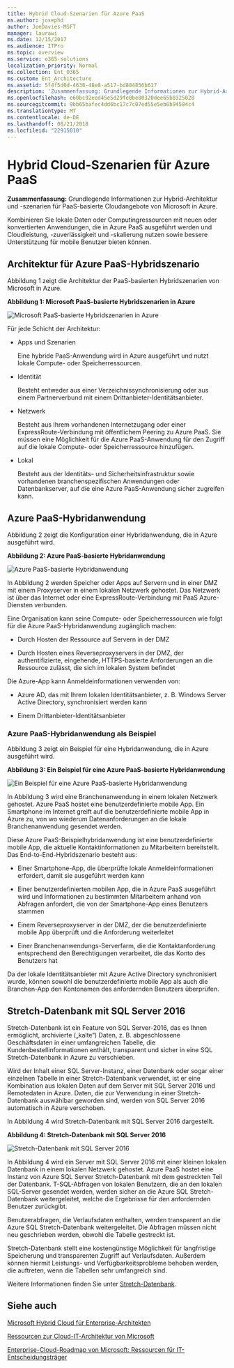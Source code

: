 ```yaml
---
title: Hybrid Cloud-Szenarien für Azure PaaS
ms.author: josephd
author: JoeDavies-MSFT
manager: laurawi
ms.date: 12/15/2017
ms.audience: ITPro
ms.topic: overview
ms.service: o365-solutions
localization_priority: Normal
ms.collection: Ent_O365
ms.custom: Ent_Architecture
ms.assetid: 5f4f5d0d-4638-48e8-a517-bd804856b617
description: 'Zusammenfassung: Grundlegende Informationen zur Hybrid-Architektur und -szenarien für PaaS-basierte Cloudangebote von Microsoft in Azure.'
ms.openlocfilehash: e60bc92eed45e5d29fe0be80320dee65b8325028
ms.sourcegitcommit: 9bb65bafec4dd6bc17c7c07ed55e5eb6b94584c4
ms.translationtype: MT
ms.contentlocale: de-DE
ms.lasthandoff: 08/21/2018
ms.locfileid: "22915010"
---
```

# <a name="hybrid-cloud-scenarios-for-azure-paas"></a>Hybrid Cloud-Szenarien für Azure PaaS

 **Zusammenfassung:** Grundlegende Informationen zur Hybrid-Architektur und -szenarien für PaaS-basierte Cloudangebote von Microsoft in Azure.
  
Kombinieren Sie lokale Daten oder Computingressourcen mit neuen oder konvertierten Anwendungen, die in Azure PaaS ausgeführt werden und Cloudleistung, -zuverlässigkeit und -skalierung nutzen sowie bessere Unterstützung für mobile Benutzer bieten können. 
  
## <a name="azure-paas-hybrid-scenario-architecture"></a>Architektur für Azure PaaS-Hybridszenario

Abbildung 1 zeigt die Architektur der PaaS-basierten Hybridszenarien von Microsoft in Azure.
  
**Abbildung 1: Microsoft PaaS-basierte Hybridszenarien in Azure**

![Microsoft PaaS-basierte Hybridszenarien in Azure](media/Hybrid-Poster/Hybrid-Cloud-Stack-PaaS.png)
  
Für jede Schicht der Architektur:
  
- Apps und Szenarien
    
    Eine hybride PaaS-Anwendung wird in Azure ausgeführt und nutzt lokale Compute- oder Speicherressourcen.
    
- Identität
    
    Besteht entweder aus einer Verzeichnissynchronisierung oder aus einem Partnerverbund mit einem Drittanbieter-Identitätsanbieter.
    
- Netzwerk
    
    Besteht aus Ihrem vorhandenen Internetzugang oder einer ExpressRoute-Verbindung mit öffentlichem Peering zu Azure PaaS. Sie müssen eine Möglichkeit für die Azure PaaS-Anwendung für den Zugriff auf die lokale Compute- oder Speicherressource hinzufügen.
    
- Lokal
    
    Besteht aus der Identitäts- und Sicherheitsinfrastruktur sowie vorhandenen branchenspezifischen Anwendungen oder Datenbankserver, auf die eine Azure PaaS-Anwendung sicher zugreifen kann.
    
## <a name="azure-paas-hybrid-application"></a>Azure PaaS-Hybridanwendung

Abbildung 2 zeigt die Konfiguration einer Hybridanwendung, die in Azure ausgeführt wird.
  
**Abbildung 2: Azure PaaS-basierte Hybridanwendung**

![Azure PaaS-basierte Hybridanwendung](media/Hybrid-Poster/Hybrid-Cloud-Stack-PaaS-Apps.png)
  
In Abbildung 2 werden Speicher oder Apps auf Servern und in einer DMZ mit einem Proxyserver in einem lokalen Netzwerk gehostet. Das Netzwerk ist über das Internet oder eine ExpressRoute-Verbindung mit PaaS Azure-Diensten verbunden.
  
Eine Organisation kann seine Compute- oder Speicherressourcen wie folgt für die Azure PaaS-Hybridanwendung zugänglich machen:
  
- Durch Hosten der Ressource auf Servern in der DMZ
    
- Durch Hosten eines Reverseproxyservers in der DMZ, der authentifizierte, eingehende, HTTPS-basierte Anforderungen an die Ressource zulässt, die sich im lokalen System befindet
    
Die Azure-App kann Anmeldeinformationen verwenden von:
  
- Azure AD, das mit Ihrem lokalen Identitätsanbieter, z. B. Windows Server Active Directory, synchronisiert werden kann
    
- Einem Drittanbieter-Identitätsanbieter
    
### <a name="example-azure-paas-hybrid-application"></a>Azure PaaS-Hybridanwendung als Beispiel

Abbildung 3 zeigt ein Beispiel für eine Hybridanwendung, die in Azure ausgeführt wird.
  
**Abbildung 3: Ein Beispiel für eine Azure PaaS-basierte Hybridanwendung**

![Ein Beispiel für eine Azure PaaS-basierte Hybridanwendung](media/Hybrid-Poster/Hybrid-Cloud-Stack-PaaS-Apps-Ex.png)
  
In Abbildung 3 wird eine Branchenanwendung in einem lokalen Netzwerk gehostet. Azure PaaS hostet eine benutzerdefinierte mobile App. Ein Smartphone im Internet greift auf die benutzerdefinierte mobile App in Azure zu, von wo wiederum Datenanforderungen an die lokale Branchenanwendung gesendet werden.
  
Diese Azure PaaS-Beispielhybridanwendung ist eine benutzerdefinierte mobile App, die aktuelle Kontaktinformationen zu Mitarbeitern bereitstellt. Das End-to-End-Hybridszenario besteht aus:
  
- Einer Smartphone-App, die überprüfte lokale Anmeldeinformationen erfordert, damit sie ausgeführt werden kann
    
- Einer benutzerdefinierten mobilen App, die in Azure PaaS ausgeführt wird und Informationen zu bestimmten Mitarbeitern anhand von Abfragen anfordert, die von der Smartphone-App eines Benutzers stammen
    
- Einem Reverseproxyserver in der DMZ, der die benutzerdefinierte mobile App überprüft und die Anforderung weiterleitet
    
- Einer Branchenanwendungs-Serverfarm, die die Kontaktanforderung entsprechend den Berechtigungen verarbeitet, die das Konto des Benutzers hat
    
Da der lokale Identitätsanbieter mit Azure Active Directory synchronisiert wurde, können sowohl die benutzerdefinierte mobile App als auch die Branchen-App den Kontonamen des anfordernden Benutzers überprüfen.
  
## <a name="stretch-database-with-sql-server-2016"></a>Stretch-Datenbank mit SQL Server 2016

Stretch-Datenbank ist ein Feature von SQL Server-2016, das es Ihnen ermöglicht, archivierte („kalte“) Daten, z. B. abgeschlossene Geschäftsdaten in einer umfangreichen Tabelle, die Kundenbestellinformationen enthält, transparent und sicher in eine SQL Stretch-Datenbank in Azure zu verschieben.
  
Wird der Inhalt einer SQL Server-Instanz, einer Datenbank oder sogar einer einzelnen Tabelle in einer Stretch-Datenbank verwendet, ist er eine Kombination aus lokalen Daten auf dem Server mit SQL Server 2016 und Remotedaten in Azure. Daten, die zur Verwendung in einer Stretch-Datenbank auswählbar geworden sind, werden von SQL Server 2016 automatisch in Azure verschoben.
  
In Abbildung 4 wird Stretch-Datenbank mit SQL Server 2016 dargestellt.
  
**Abbildung 4: Stretch-Datenbank mit SQL Server 2016**

![Stretch-Datenbank mit SQL Server 2016](media/Hybrid-Poster/Hybrid-Cloud-Stack-PaaS-Apps-SQL.png)
  
In Abbildung 4 wird ein Server mit SQL Server 2016 mit einer kleinen lokalen Datenbank in einem lokalen Netzwerk gehostet. Azure PaaS hostet eine Instanz von Azure SQL Server Stretch-Datenbank mit dem gestreckten Teil der Datenbank. T-SQL-Abfragen von lokalen Benutzern, die an den lokalen SQL-Server gesendet werden, werden sicher an die Azure SQL Stretch-Datenbank weitergeleitet, welche die Ergebnisse für den anfordernden Benutzer zurückgibt.
  
  

Benutzerabfragen, die Verlaufsdaten enthalten, werden transparent an die Azure SQL Stretch-Datenbank weitergeleitet. Die Abfragen müssen nicht neu geschrieben werden, obwohl die Tabelle gestreckt ist. 


  
Stretch-Datenbank stellt eine kostengünstige Möglichkeit für langfristige Speicherung und transparenten Zugriff auf Verlaufsdaten. Außerdem können hiermit Leistungs- und Verfügbarkeitsprobleme behoben werden, die auftreten, wenn die Tabellen sehr umfangreich sind.
  
Weitere Informationen finden Sie unter [Stretch-Datenbank](https://msdn.microsoft.com/library/dn935011.aspx).
  
## <a name="see-also"></a>Siehe auch

[Microsoft Hybrid Cloud für Enterprise-Architekten](microsoft-hybrid-cloud-for-enterprise-architects.md)
  
[Ressourcen zur Cloud-IT-Architektur von Microsoft](microsoft-cloud-it-architecture-resources.md)

[Enterprise-Cloud-Roadmap von Microsoft: Ressourcen für IT-Entscheidungsträger](https://sway.com/FJ2xsyWtkJc2taRD)



